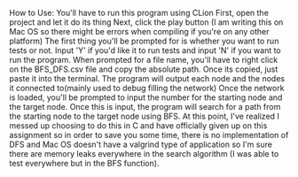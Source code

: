 How to Use:
You'll have to run this program using CLion
First, open the project and let it do its thing
Next, click the play button (I am writing this on Mac OS so there might be errors when compiling if you're on any other platform)
The first thing you'll be prompted for is whether you want to run tests or not. Input 'Y' if you'd like it to run tests and input 'N' if you want to run the program.
When prompted for a file name, you'll have to right click on the BFS_DFS.csv file and copy the absolute path. Once its copied, just paste it into the terminal.
The program will output each node and the nodes it connected to(mainly used to debug filling the network)
Once the network is loaded, you'll be prompted to input the number for the starting node and the target node. Once this is input, the program will search for a path from the starting node to the target node using BFS. 
At this point, I've realized I messed up choosing to do this in C and have officially given up on this assignment so in order to save you some time, there is no implementation of DFS and Mac OS doesn't have a valgrind type of application so I'm sure there are memory leaks everywhere in the search algorithm (I was able to test everywhere but in the BFS function). 